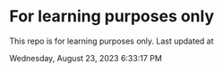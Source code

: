 # For learning purposes only
This repo is for learning purposes only.
Last updated at

Wednesday, August 23, 2023 6:33:17 PM

